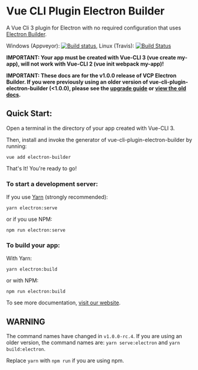 # Vue CLI Plugin Electron Builder

A Vue Cli 3 plugin for Electron with no required configuration that uses [Electron Builder](https://www.electron.build/).

Windows (Appveyor): [![Build status](https://ci.appveyor.com/api/projects/status/tyrr8kemli4vfll7?svg=true)](https://ci.appveyor.com/project/nklayman/vue-cli-plugin-electron-builder), Linux (Travis): [![Build Status](https://travis-ci.org/nklayman/vue-cli-plugin-electron-builder.svg?branch=master)](https://travis-ci.org/nklayman/vue-cli-plugin-electron-builder)

**IMPORTANT: Your app must be created with Vue-CLI 3 (vue create my-app), will not work with Vue-CLI 2 (vue init webpack my-app)!**

**IMPORTANT: These docs are for the v1.0.0 release of VCP Electron Builder. If you were previously using an older version of vue-cli-plugin-electron-builder (<1.0.0), please see the [upgrade guide](https://nklayman.github.io/vue-cli-plugin-electron-builder/guide/upgrading.html) or [view the old docs](https://github.com/nklayman/vue-cli-plugin-electron-builder/tree/legacy).**

## Quick Start:

Open a terminal in the directory of your app created with Vue-CLI 3.

Then, install and invoke the generator of vue-cli-plugin-electron-builder by running:

`vue add electron-builder`

That's It! You're ready to go!

### To start a development server:

If you use [Yarn](https://yarnpkg.com/en/) (strongly recommended):

`yarn electron:serve`

or if you use NPM:

`npm run electron:serve`

### To build your app:

With Yarn:

`yarn electron:build`

or with NPM:

`npm run electron:build`

To see more documentation, [visit our website](https://nklayman.github.io/vue-cli-plugin-electron-builder/guide/guide.html).

## WARNING

The command names have changed in `v1.0.0-rc.4`. If you are using an older version, the command names are:
`yarn serve:electron`
and
`yarn build:electron`.

Replace `yarn` with `npm run` if you are using npm.
